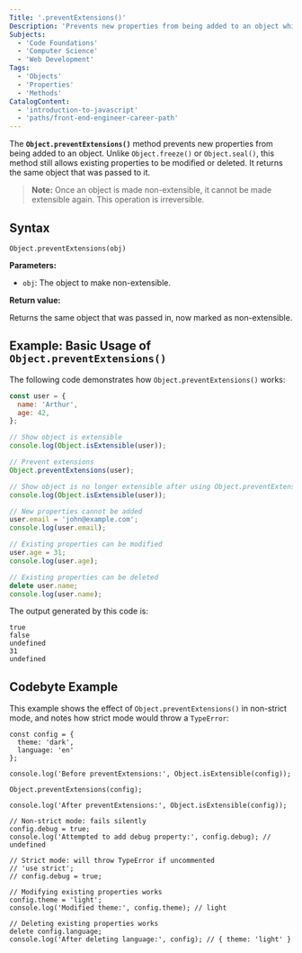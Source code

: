 ```yaml
---
Title: '.preventExtensions()'
Description: 'Prevents new properties from being added to an object while allowing existing properties to be modified or deleted.'
Subjects:
  - 'Code Foundations'
  - 'Computer Science'
  - 'Web Development'
Tags:
  - 'Objects'
  - 'Properties'
  - 'Methods'
CatalogContent:
  - 'introduction-to-javascript'
  - 'paths/front-end-engineer-career-path'
---
```


The **`Object.preventExtensions()`** method prevents new properties from being added to an object. Unlike `Object.freeze()` or `Object.seal()`, this method still allows existing properties to be modified or deleted. It returns the same object that was passed to it.

> **Note:** Once an object is made non-extensible, it cannot be made extensible again. This operation is irreversible.

## Syntax

```pseudo
Object.preventExtensions(obj)
```

**Parameters:**

- `obj`: The object to make non-extensible.

**Return value:**

Returns the same object that was passed in, now marked as non-extensible.

## Example: Basic Usage of `Object.preventExtensions()`

The following code demonstrates how `Object.preventExtensions()` works:

```js
const user = {
  name: 'Arthur',
  age: 42,
};

// Show object is extensible
console.log(Object.isExtensible(user));

// Prevent extensions
Object.preventExtensions(user);

// Show object is no longer extensible after using Object.preventExtensions()
console.log(Object.isExtensible(user));

// New properties cannot be added
user.email = 'john@example.com';
console.log(user.email);

// Existing properties can be modified
user.age = 31;
console.log(user.age);

// Existing properties can be deleted
delete user.name;
console.log(user.name);
```

The output generated by this code is:

```shell
true
false
undefined
31
undefined
```

## Codebyte Example

This example shows the effect of `Object.preventExtensions()` in non-strict mode, and notes how strict mode would throw a `TypeError`:

```codebyte/javascript
const config = {
  theme: 'dark',
  language: 'en'
};

console.log('Before preventExtensions:', Object.isExtensible(config));

Object.preventExtensions(config);

console.log('After preventExtensions:', Object.isExtensible(config));

// Non-strict mode: fails silently
config.debug = true;
console.log('Attempted to add debug property:', config.debug); // undefined

// Strict mode: will throw TypeError if uncommented
// 'use strict';
// config.debug = true;

// Modifying existing properties works
config.theme = 'light';
console.log('Modified theme:', config.theme); // light

// Deleting existing properties works
delete config.language;
console.log('After deleting language:', config); // { theme: 'light' }
```
